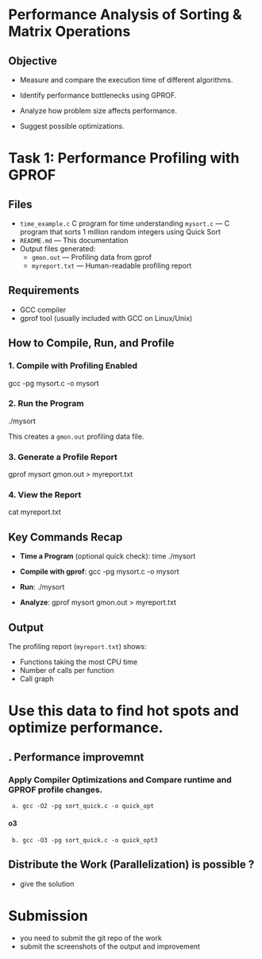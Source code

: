 # Performance Analysis of Sorting & Matrix Operations
## Objective
  - Measure and compare the execution time of different algorithms.

  - Identify performance bottlenecks using GPROF.
  
  - Analyze how problem size affects performance.
  
  - Suggest possible optimizations.

# Task 1:  Performance Profiling with GPROF

## Files
- `time_example.c` C program for time understanding 
 `mysort.c` — C program that sorts 1 million random integers using Quick Sort
- `README.md` — This documentation
- Output files generated:
  - `gmon.out` — Profiling data from gprof
  - `myreport.txt` — Human-readable profiling report

## Requirements
- GCC compiler
- gprof tool (usually included with GCC on Linux/Unix)

## How to Compile, Run, and Profile

### 1. Compile with Profiling Enabled
gcc -pg mysort.c -o mysort

### 2. Run the Program
./mysort

This creates a `gmon.out` profiling data file.

### 3. Generate a Profile Report
gprof mysort gmon.out > myreport.txt


### 4. View the Report
cat myreport.txt


## Key Commands Recap
- **Time a Program** (optional quick check):
time ./mysort

- **Compile with gprof**:
gcc -pg mysort.c -o mysort

- **Run**:
./mysort

- **Analyze**:
gprof mysort gmon.out > myreport.txt


## Output
The profiling report (`myreport.txt`) shows:
- Functions taking the most CPU time
- Number of calls per function
- Call graph

# Use this data to find hot spots and optimize performance.

## . Performance improvemnt 

###  Apply Compiler Optimizations  and  Compare runtime and GPROF profile changes.
     a. gcc -O2 -pg sort_quick.c -o quick_opt
  
  #### o3
     b. gcc -O3 -pg sort_quick.c -o quick_opt3 

##  Distribute the Work (Parallelization) is possible ? 
 - give the solution  

# Submission 
- you need to submit the git repo of the work
- submit the screenshots of the output  and improvement